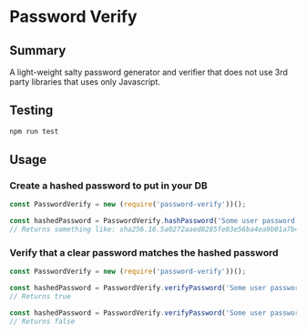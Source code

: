 # Password Verify

## Summary

A light-weight salty password generator and verifier that does not use 3rd party libraries that uses only Javascript.

## Testing

```sh
npm run test
```

## Usage

### Create a hashed password to put in your DB

```javascript
const PasswordVerify = new (require('password-verify'))();

const hashedPassword = PasswordVerify.hashPassword('Some user password');
// Returns something like: sha256.16.5a0272aaed8285fe03e56ba4ea9b01a7b48ab5829ad39499f8adf9eddbce31e3ab53b900b75b3f91
```

### Verify that a clear password matches the hashed password

```javascript
const PasswordVerify = new (require('password-verify'))();

const hashedPassword = PasswordVerify.verifyPassword('Some user password', 'sha256.16.5a0272aaed8285fe03e56ba4ea9b01a7b48ab5829ad39499f8adf9eddbce31e3ab53b900b75b3f91');
// Returns true

const hashedPassword = PasswordVerify.verifyPassword('Some user password', 'password1');
// Returns false
```
